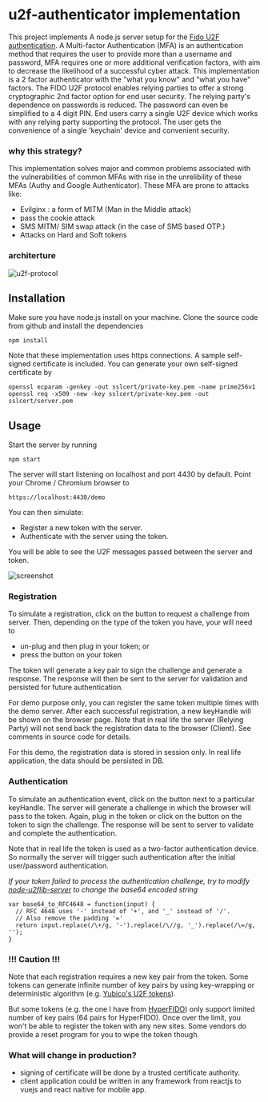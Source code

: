 u2f-authenticator implementation
==================

This project implements A node.js server setup for the [Fido U2F authentication](https://fidoalliance.org/about/overview/). A Multi-factor Authentication (MFA) is an authentication method that requires the user to provide more than a username and password, MFA requires one or more additional verification factors, with aim to decrease the likelihood of a successful cyber attack. This implementation is a 2 factor authenticator with the "what you know" and "what you have" factors.
The FIDO U2F protocol enables relying parties to offer a strong cryptographic 2nd factor option for end user security. The relying party's dependence on passwords is reduced. The password can even be simplified to a 4 digit PIN. End users carry a single U2F device which works with any relying party supporting the protocol. The user gets the convenience of a single 'keychain' device and convenient security.

### why this strategy?

This implementation solves major and common problems associated with the vulnerabilities of common MFAs with rise in the unrelibility of these MFAs (Authy and Google Authenticator). These MFA are prone to attacks like:

* Evilginx : a form of MITM (Man in the Middle attack)
* pass the cookie attack 
* SMS MITM/ SIM swap attack (in the case of SMS based OTP.)
* Attacks on Hard and Soft tokens

### architerture
![u2f-protocol](https://user-images.githubusercontent.com/47308654/206934475-24d1abf8-bcf9-4c49-aaba-bc7c13abcb1b.png)


Installation
------------

Make sure you have node.js install on your machine.  Clone the source code from github and install the dependencies

```
npm install
```

Note that these implementation uses https connections. A sample self-signed certificate is included.  You can generate your own self-signed certificate by
```
openssl ecparam -genkey -out sslcert/private-key.pem -name prime256v1
openssl req -x509 -new -key sslcert/private-key.pem -out sslcert/server.pem
```


Usage
-----

Start the server by running
```
npm start
```

The server will start listening on localhost and port 4430 by default.  Point your Chrome / Chromium browser to
```
https://localhost:4430/demo
```

You can then simulate:
- Register a new token with the server.
- Authenticate with the server using the token.

You will be able to see the U2F messages passed between the server and token.

![screenshot](https://3.bp.blogspot.com/-wKHw9zu5T5w/VyWV4H8ggPI/AAAAAAAACek/wd4tFYuwT5s5tVQFamU3B0mL13QYbHxqACLcB/s640/screenshot01.png "screenshot")

### Registration

To simulate a registration, click on the button to request a challenge from server.  Then, depending on the type of the token you have, your will need to
- un-plug and then plug in your token; or
- press the button on your token

The token will generate a key pair to sign the challenge and generate a response.  The response will then be sent to the server for validation and persisted for future authentication.

For demo purpose only, you can register the same token multiple times with the demo server.  After each successful registration, a new keyHandle will be shown on the browser page.  Note that in real life the server (Relying Party) will not send back the registration data to the browser (Client).  See comments in source code for details.

For this demo, the registration data is stored in session only.  In real life application, the data should be persisted in DB.

### Authentication

To simulate an authentication event, click on the button next to a particular keyHandle.  The server will generate a challenge in which the browser will pass to the token.  Again, plug in the token or click on the button on the token to sign the challenge. The response will be sent to server to validate and complete the authentication.

Note that in real life the token is used as a two-factor authentication device.  So normally the server will trigger such authentication after the initial user/password authentication.

*If your token failed to process the authentication challenge, try to modify [node-u2flib-server](https://github.com/kitsook/node-u2flib-server/blob/master/lib/u2f.js#L195) to change the base64 encoded string*

```
var base64_to_RFC4648 = function(input) {
  // RFC 4648 uses '-' instead of '+', and '_' instead of '/'.
  // Also remove the padding '='
  return input.replace(/\+/g, '-').replace(/\//g, '_').replace(/\=/g, '');
}
```

### !!! Caution !!!

Note that each registration requires a new key pair from the token.  Some tokens can generate infinite number of key pairs by using key-wrapping or deterministic algorithm (e.g. [Yubico's U2F tokens](https://www.yubico.com/blog/yubicos-u2f-key-wrapping/)).

But some tokens (e.g. the one I have from [HyperFIDO](https://www.hypersecu.com/hyperfido)) only support limited number of key pairs (64 pairs for HyperFIDO). Once over the limit, you won't be able to register the token with any new sites.  Some vendors do provide a reset program for you to wipe the token though.

### What will change in production?
  * signing of certificate will be done by a trusted certificate authority.
  * client application could be written in any framework from reactjs to vuejs and react naitive for mobile app. 
